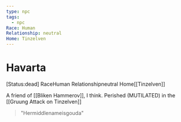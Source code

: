 ```yaml
---
type: npc
tags:
  - npc
Race: Human
Relationship: neutral
Home: Tinzelven
---
```


# Havarta
[Status:dead]
<span class="dataview inline-field"><span class="inline-field-key">Race</span><span class="inline-field-value">Human</span></span>
<span class="dataview inline-field"><span class="inline-field-key">Relationship</span><span class="inline-field-value">neutral</span></span>
<span class="dataview inline-field"><span class="inline-field-key">Home</span><span class="inline-field-value">[[Tinzelven]]</span></span>

A friend of [[Bliken Hammerov]], I think. Perished (MUTILATED) in the [[Gruung Attack on Tinzelven]]

> "Hermiddlenameisgouda"

